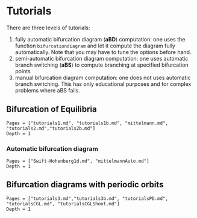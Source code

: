 # Tutorials

There are three levels of tutorials:

1. fully automatic bifurcation diagram (**aBD**) computation: one uses the function `bifurcationdiagram` and let it compute the diagram fully automatically. Note that you may have to tune the options before hand.
2. semi-automatic bifurcation diagram computation: one uses automatic branch switching (**aBS**) to compute branching at specified bifurcation points
3. manual bifurcation diagram computation: one does not uses automatic branch switching. This has only educational purposes and for complex problems where aBS fails.

## Bifurcation of Equilibria
```@contents
Pages = ["tutorials1.md", "tutorials1b.md", "mittelmann.md", "tutorials2.md","tutorials2b.md"]
Depth = 1
```

### Automatic bifurcation diagram
```@contents
Pages = ["Swift-Hohenberg1d.md", "mittelmannAuto.md"]
Depth = 1
```

## Bifurcation diagrams with periodic orbits
```@contents
Pages = ["tutorials3.md","tutorials3b.md", "tutorialsPD.md", "tutorialsCGL.md", "tutorialsCGLShoot.md"]
Depth = 1
```